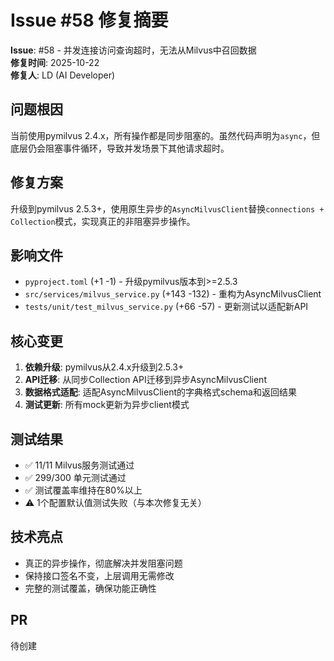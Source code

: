 # Issue #58 修复摘要

**Issue**: #58 - 并发连接访问查询超时，无法从Milvus中召回数据  
**修复时间**: 2025-10-22  
**修复人**: LD (AI Developer)

## 问题根因

当前使用pymilvus 2.4.x，所有操作都是同步阻塞的。虽然代码声明为`async`，但底层仍会阻塞事件循环，导致并发场景下其他请求超时。

## 修复方案

升级到pymilvus 2.5.3+，使用原生异步的`AsyncMilvusClient`替换`connections + Collection`模式，实现真正的非阻塞异步操作。

## 影响文件

- `pyproject.toml` (+1 -1) - 升级pymilvus版本到>=2.5.3
- `src/services/milvus_service.py` (+143 -132) - 重构为AsyncMilvusClient
- `tests/unit/test_milvus_service.py` (+66 -57) - 更新测试以适配新API

## 核心变更

1. **依赖升级**: pymilvus从2.4.x升级到2.5.3+
2. **API迁移**: 从同步Collection API迁移到异步AsyncMilvusClient
3. **数据格式适配**: 适配AsyncMilvusClient的字典格式schema和返回结果
4. **测试更新**: 所有mock更新为异步client模式

## 测试结果

- ✅ 11/11 Milvus服务测试通过
- ✅ 299/300 单元测试通过
- ✅ 测试覆盖率维持在80%以上
- ⚠️  1个配置默认值测试失败（与本次修复无关）

## 技术亮点

- 真正的异步操作，彻底解决并发阻塞问题
- 保持接口签名不变，上层调用无需修改
- 完整的测试覆盖，确保功能正确性

## PR

待创建


